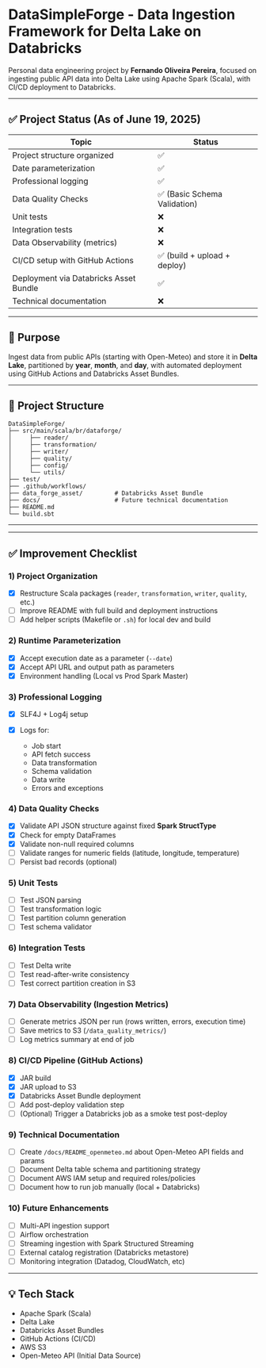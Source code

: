 # DataSimpleForge - Data Ingestion Framework for Delta Lake on Databricks

Personal data engineering project by **Fernando Oliveira Pereira**, focused on ingesting public API data into Delta Lake using Apache Spark (Scala), with CI/CD deployment to Databricks.

---

## ✅ Project Status (As of June 19, 2025)

| Topic                                  | Status                        |
| -------------------------------------- | ----------------------------- |
| Project structure organized            | ✅                             |
| Date parameterization                  | ✅                             |
| Professional logging                   | ✅                             |
| Data Quality Checks                    | ✅ (Basic Schema Validation)   |
| Unit tests                             | ❌                             |
| Integration tests                      | ❌                             |
| Data Observability (metrics)           | ❌                             |
| CI/CD setup with GitHub Actions        | ✅ (build + upload + deploy)   |
| Deployment via Databricks Asset Bundle | ✅                             |
| Technical documentation                | ❌                             |

---

## 📌 Purpose

Ingest data from public APIs (starting with Open-Meteo) and store it in **Delta Lake**, partitioned by **year**, **month**, and **day**, with automated deployment using GitHub Actions and Databricks Asset Bundles.

---

## 📂 Project Structure

```
DataSimpleForge/
├── src/main/scala/br/dataforge/
│     ├── reader/
│     ├── transformation/
│     ├── writer/
│     ├── quality/
│     ├── config/
│     └── utils/
├── test/
├── .github/workflows/
├── data_forge_asset/         # Databricks Asset Bundle
├── docs/                     # Future technical documentation
├── README.md
└── build.sbt
```
---

---

## ✅ Improvement Checklist

### 1) Project Organization

- [x] Restructure Scala packages (`reader`, `transformation`, `writer`, `quality`, etc.)
- [ ] Improve README with full build and deployment instructions
- [ ] Add helper scripts (Makefile or `.sh`) for local dev and build

### 2) Runtime Parameterization

- [x] Accept execution date as a parameter (`--date`)
- [x] Accept API URL and output path as parameters
- [x] Environment handling (Local vs Prod Spark Master)

### 3) Professional Logging

- [x] SLF4J + Log4j setup
- [x] Logs for:

  - Job start
  - API fetch success
  - Data transformation
  - Schema validation
  - Data write
  - Errors and exceptions

### 4) Data Quality Checks

- [x] Validate API JSON structure against fixed **Spark StructType**
- [x] Check for empty DataFrames
- [x] Validate non-null required columns
- [ ] Validate ranges for numeric fields (latitude, longitude, temperature)
- [ ] Persist bad records (optional)

### 5) Unit Tests

- [ ] Test JSON parsing
- [ ] Test transformation logic
- [ ] Test partition column generation
- [ ] Test schema validator

### 6) Integration Tests

- [ ] Test Delta write
- [ ] Test read-after-write consistency
- [ ] Test correct partition creation in S3

### 7) Data Observability (Ingestion Metrics)

- [ ] Generate metrics JSON per run (rows written, errors, execution time)
- [ ] Save metrics to S3 (`/data_quality_metrics/`)
- [ ] Log metrics summary at end of job

### 8) CI/CD Pipeline (GitHub Actions)

- [x] JAR build
- [x] JAR upload to S3
- [x] Databricks Asset Bundle deployment
- [ ] Add post-deploy validation step
- [ ] (Optional) Trigger a Databricks job as a smoke test post-deploy

### 9) Technical Documentation

- [ ] Create `/docs/README_openmeteo.md` about Open-Meteo API fields and params
- [ ] Document Delta table schema and partitioning strategy
- [ ] Document AWS IAM setup and required roles/policies
- [ ] Document how to run job manually (local + Databricks)

### 10) Future Enhancements

- [ ] Multi-API ingestion support
- [ ] Airflow orchestration
- [ ] Streaming ingestion with Spark Structured Streaming
- [ ] External catalog registration (Databricks metastore)
- [ ] Monitoring integration (Datadog, CloudWatch, etc)

---

## 💡 Tech Stack

- Apache Spark (Scala)
- Delta Lake
- Databricks Asset Bundles
- GitHub Actions (CI/CD)
- AWS S3
- Open-Meteo API (Initial Data Source)
